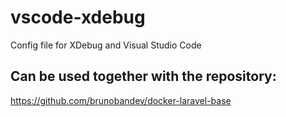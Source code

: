 # vscode-xdebug
Config file for XDebug and Visual Studio Code

## Can be used together with the repository:
https://github.com/brunobandev/docker-laravel-base
